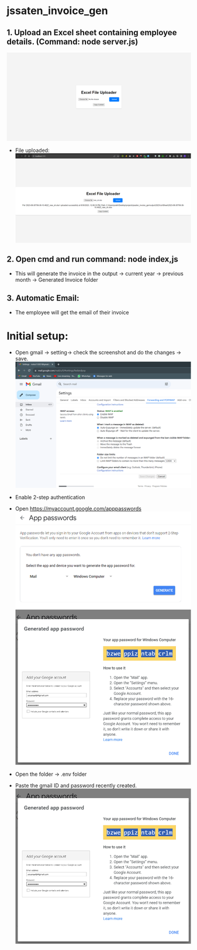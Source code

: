 # jssaten_invoice_gen

## 1. Upload an Excel sheet containing employee details. (Command: node server.js)

![alt text](https://github.com/sprakhar11/jssaten_invoice_gen/blob/main/image1.png)
- File uploaded: 
![alt text](https://github.com/sprakhar11/jssaten_invoice_gen/blob/main/image2.png)


## 2. Open cmd and run command: node index,js
- This will generate the invoice in the output -> current year -> previous month -> Generated Invoice folder

## 3. Automatic Email:
- The employee will get the email of their invoice


# Initial setup:

- Open gmail -> setting-> check the screenshot and do the changes -> save.
![alt text](https://github.com/sprakhar11/jssaten_invoice_gen/blob/main/image3.png)

- Enable 2-step authentication
- Open https://myaccount.google.com/apppasswords
![alt text](https://github.com/sprakhar11/jssaten_invoice_gen/blob/main/image4.png)
![alt text](https://github.com/sprakhar11/jssaten_invoice_gen/blob/main/image5.png)

-  Open the folder -> .env folder
-  Paste the gmail ID and password recently created.
![alt text](https://github.com/sprakhar11/jssaten_invoice_gen/blob/main/image5.png)



  



